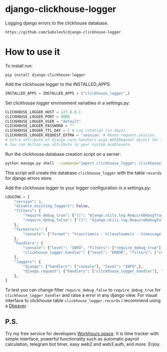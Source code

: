 # django-clickhouse-logger

Logging django errors to the clickhouse database.

```no-highlight
https://github.com/Sobolev5/django-clickhouse-logger
```

# How to use it

To install run:
```no-highlight
pip install django-clickhouse-logger
```

Add the clickhouse logger to the INSTALLED_APPS:
```python
INSTALLED_APPS = INSTALLED_APPS + ("clickhouse_logger",)
```

Set clickhouse logger environment variables in a settings.py:
```python
CLICKHOUSE_LOGGER_HOST = 127.0.0.1 
CLICKHOUSE_LOGGER_PORT = 9000
CLICKHOUSE_LOGGER_USER = "default"
CLICKHOUSE_LOGGER_PASSWORD = ""
CLICKHOUSE_LOGGER_TTL_DAY = 1 # Log rotation (in days).
CLICKHOUSE_LOGGER_REQUEST_EXTRA = 'session' # Means request.session. 
# Extra attribute of django.core.handlers.wsgi.WSGIRequest object for logging. 
# You can define own attribute in your custom middleware. 
```

Run the clickhouse database creation script on a server:
```sh
python manage.py shell --command="import clickhouse_logger; clickhouse_logger.proxy.clickhouse.create_clickhouse_tables()"
```
This script will create the database `clickhouse_logger` with the table `records` for django errors store.


Add the clickhouse logger to your logger configuration in a settings.py:
```python
LOGGING = {
    "version": 1,
    "disable_existing_loggers": False,
    "filters": {
        "require_debug_true": {"()": "django.utils.log.RequireDebugTrue",}, 
        "require_debug_false": {"()": "django.utils.log.RequireDebugFalse"}
    },
    "formatters": {
        "console": {"format": "%(asctime)s - %(levelname)s - %(message)s"},
    },
    "handlers": {
        "console": {"level": "INFO", "filters": ["require_debug_true"], "class": "logging.StreamHandler", "formatter": "console"},
        "clickhouse_logger_handler": {"level": "ERROR", "filters": ["require_debug_false"], "class": "clickhouse_logger.handlers.ClickhouseLoggerHandler"},              
    }, 
    "loggers": {
        "django": {"handlers": ["console"], "level": "INFO",},
        "django.request": {"handlers": ["clickhouse_logger_handler"], "level": "ERROR", 'propagate': False},
    },
}
```

To test you can change filter `require_debug_false` to `require_debug_true` for `clickhouse_logger_handler` and raise a error in any django view.
For visual interface to clickhouse table `clickhouse_logger.records` i recommend using a [Dbeaver](https://dbeaver.io/).


## P.S.
Try my free service for developers [Workhours.space](https://workhours.space/). 
It is time tracker with simple interface, powerful functionality such as automatic payroll calculation, 
telegram bot timer, easy web2 and web3 auth, and more. Enjoy. 

